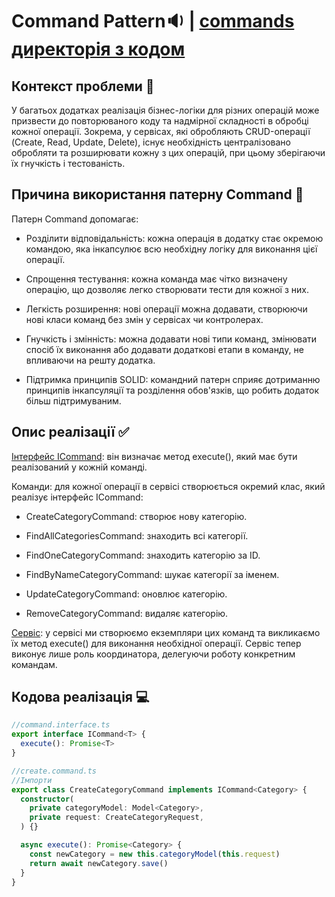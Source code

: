 # **Command Pattern**🔉 | [commands директорія з кодом](../src/commands/)

## Контекст проблеми 📝

У багатьох додатках реалізація бізнес-логіки для різних операцій може призвести до повторюваного коду та надмірної складності в обробці кожної операції. Зокрема, у сервісах, які обробляють CRUD-операції (Create, Read, Update, Delete), існує необхідність централізовано обробляти та розширювати кожну з цих операцій, при цьому зберігаючи їх гнучкість і тестованість.

## Причина використання патерну Command 🤔

Патерн Command допомагає:

- Розділити відповідальність: кожна операція в додатку стає окремою командою, яка інкапсулює всю необхідну логіку для виконання цієї операції.

- Спрощення тестування: кожна команда має чітко визначену операцію, що дозволяє легко створювати тести для кожної з них.

- Легкість розширення: нові операції можна додавати, створюючи нові класи команд без змін у сервісах чи контролерах.

- Гнучкість і змінність: можна додавати нові типи команд, змінювати спосіб їх виконання або додавати додаткові етапи в команду, не впливаючи на решту додатка.

- Підтримка принципів SOLID: командний патерн сприяє дотриманню принципів інкапсуляції та розділення обов'язків, що робить додаток більш підтримуваним.

## Опис реалізації ✅

[Інтерфейс ICommand](../src/commands/command.interface.ts): він визначає метод execute(), який має бути реалізований у кожній команді.

Команди: для кожної операції в сервісі створюється окремий клас, який реалізує інтерфейс ICommand:

- CreateCategoryCommand: створює нову категорію.

- FindAllCategoriesCommand: знаходить всі категорії.

- FindOneCategoryCommand: знаходить категорію за ID.

- FindByNameCategoryCommand: шукає категорії за іменем.

- UpdateCategoryCommand: оновлює категорію.

- RemoveCategoryCommand: видаляє категорію.

[Сервіс](../src/categories/categories.service.ts): у сервісі ми створюємо екземпляри цих команд та викликаємо їх метод execute() для виконання необхідної операції. Сервіс тепер виконує лише роль координатора, делегуючи роботу конкретним командам.

## Кодова реалізація 💻

```ts
//command.interface.ts
export interface ICommand<T> {
  execute(): Promise<T>
}
```

```ts
//create.command.ts
//Імпорти
export class CreateCategoryCommand implements ICommand<Category> {
  constructor(
    private categoryModel: Model<Category>,
    private request: CreateCategoryRequest,
  ) {}

  async execute(): Promise<Category> {
    const newCategory = new this.categoryModel(this.request)
    return await newCategory.save()
  }
}
```
